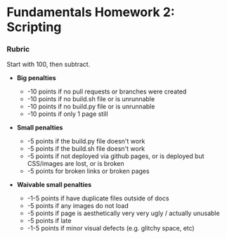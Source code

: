 # Fundamentals Homework 2: Scripting

### Rubric

Start with 100, then subtract.

* **Big penalties**
    * -10 points if no pull requests or branches were created
    * -10 points if no build.sh file or is unrunnable
    * -10 points if no build.py file or is unrunnable
    * -10 points if only 1 page still

* **Small penalties**
    * -5 points if the build.py file doesn't work
    * -5 points if the build.sh file doesn't work
    * -5 points if not deployed via github pages, or is deployed but CSS/images
      are lost, or is broken
    * -5 points for broken links or broken pages

* **Waivable small penalties**
    * -1-5 points if have duplicate files outside of docs
    * -5 points if any images do not load
    * -5 points if page is aesthetically very very ugly / actually unusable
    * -5 points if late
    * -1-5 points if minor visual defects (e.g. glitchy space, etc)
